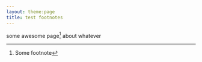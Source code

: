 ```yaml
---
layout: theme:page
title: test footnotes
---
```


some awesome page[^1] about whatever


[^1]: Some footnote

